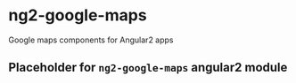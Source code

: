 # ng2-google-maps
Google maps components for Angular2 apps

## Placeholder for `ng2-google-maps` angular2 module
